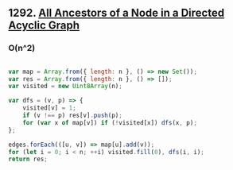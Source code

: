 ## 1292. [All Ancestors of a Node in a Directed Acyclic Graph](https://leetcode.com/problems/all-ancestors-of-a-node-in-a-directed-acyclic-graph)

### O(n^2)


```js 

var map = Array.from({ length: n }, () => new Set());
var res = Array.from({ length: n }, () => []);
var visited = new Uint8Array(n);

var dfs = (v, p) => {
    visited[v] = 1;
    if (v !== p) res[v].push(p);
    for (var x of map[v]) if (!visited[x]) dfs(x, p);
};

edges.forEach(([u, v]) => map[u].add(v));
for (let i = 0; i < n; ++i) visited.fill(0), dfs(i, i);
return res;

```